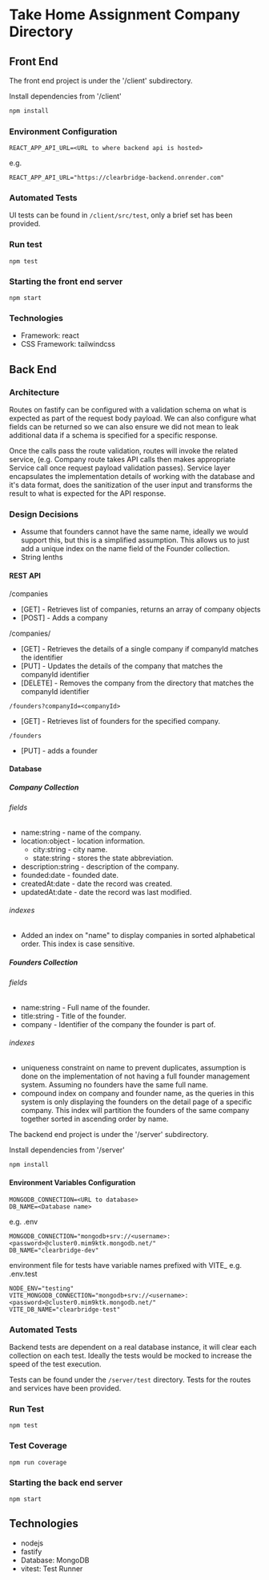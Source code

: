 # Take Home Assignment Company Directory

## Front End

The front end project is under the '/client' subdirectory.

Install dependencies from '/client'
```bash
npm install
```

### Environment Configuration
```dotenv
REACT_APP_API_URL=<URL to where backend api is hosted>
```
e.g.
```dotenv
REACT_APP_API_URL="https://clearbridge-backend.onrender.com"
```

### Automated Tests
UI tests can be found in  `/client/src/test`, only a brief set has been provided.
### Run test
```shell
npm test
```

### Starting the front end server
```shell
npm start
```

### Technologies
- Framework: react
- CSS Framework: tailwindcss

## Back End

### Architecture

Routes on fastify can be configured with a validation schema on what is expected as part of the request body payload. We can also configure what fields can be returned so we can also ensure we did not mean to leak additional data if a schema is specified for a specific response.

Once the calls pass the route validation, routes will invoke the related service, (e.g. Company route takes API calls then makes appropriate Service call once request payload validation passes). Service layer encapsulates the implementation details of working with the database and it's data format, does the sanitization of the user input and transforms the result to what is expected for the API response.

### Design Decisions
- Assume that founders cannot have the same name, ideally we would support this, but this is a simplified assumption. This allows us to just add a unique index on the name field of the Founder collection.
- String lenths
#### REST API
/companies
- [GET] - Retrieves list of companies, returns an array of company objects
- [POST] - Adds a company

/companies/<companyId>
- [GET] - Retrieves the details of a single company if companyId matches the identifier
- [PUT] - Updates the details of the company that matches the companyId identifier
- [DELETE] - Removes the company from the directory that matches the companyId identifier

```text
/founders?companyId=<companyId>
```
- [GET] - Retrieves list of founders for the specified company.

```text
/founders
```
- [PUT] - adds a founder

#### Database
##### Company Collection
###### fields
- name:string - name of the company.
- location:object - location information.
  - city:string - city name.
  - state:string - stores the state abbreviation.
- description:string - description of the company.
- founded:date - founded date.
- createdAt:date - date the record was created.
- updatedAt:date - date the record was last modified.

###### indexes
- Added an index on "name" to display companies in sorted alphabetical order. This index is case sensitive.

##### Founders Collection
###### fields
- name:string - Full name of the founder.
- title:string - Title of the founder.
- company - Identifier of the company the founder is part of.

###### indexes
- uniqueness constraint on name to prevent duplicates, assumption is done on the implementation of not having a full founder management system. Assuming no founders have the same full name.
- compound index on company and founder name, as the queries in this system is only displaying the founders on the detail page of a specific company. This index will partition the founders of the same company together sorted in ascending order by name.


The backend end project is under the '/server' subdirectory.

Install dependencies from '/server'
```bash
npm install
```

#### Environment Variables Configuration

```dotenv
MONGODB_CONNECTION=<URL to database>
DB_NAME=<Database name>
```
e.g. .env
```dotenv
MONGODB_CONNECTION="mongodb+srv://<username>:<password>@cluster0.mim9ktk.mongodb.net/"
DB_NAME="clearbridge-dev"
```

environment file for tests have variable names prefixed with VITE_
e.g. .env.test
```dotenv
NODE_ENV="testing"
VITE_MONGODB_CONNECTION="mongodb+srv://<username>:<password>@cluster0.mim9ktk.mongodb.net/"
VITE_DB_NAME="clearbridge-test"
```

### Automated Tests
Backend tests are dependent on a real database instance, it will clear each collection on each test. Ideally the tests would be mocked to increase the speed of the test execution.

Tests can be found under the `/server/test` directory. Tests for the routes and services have been provided.

### Run Test
```shell
npm test
```

### Test Coverage
```shell
npm run coverage
```

### Starting the back end server
```shell
npm start
```

## Technologies
- nodejs
- fastify
- Database: MongoDB
- vitest: Test Runner